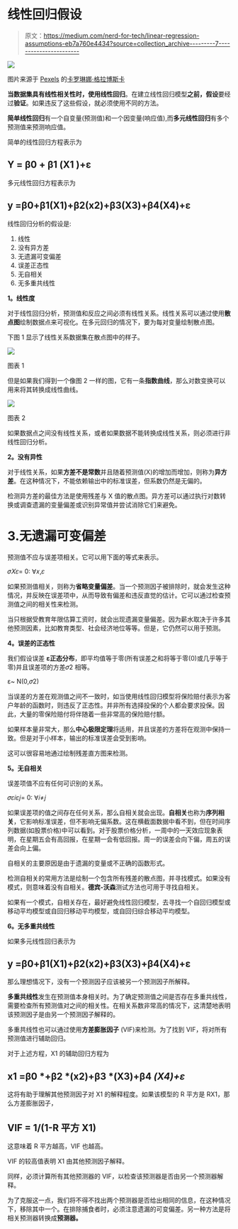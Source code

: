 # 线性回归假设

> 原文：<https://medium.com/nerd-for-tech/linear-regression-assumptions-eb7a760e4434?source=collection_archive---------7----------------------->

![](img/7ef353c5371abc98a4095797fc059840.png)

图片来源于 [Pexels](https://www.pexels.com/photo/serious-adult-lady-doing-paperwork-in-modern-office-4491455/?utm_content=attributionCopyText&utm_medium=referral&utm_source=pexels) 的[卡罗琳娜·格拉博斯卡](https://www.pexels.com/@karolina-grabowska?utm_content=attributionCopyText&utm_medium=referral&utm_source=pexels)

**当数据集具有线性相关性时，使用线性回归**。在建立线性回归模型**之前，假设**要经过**验证**。如果违反了这些假设，就必须使用不同的方法。

**简单线性回归**有一个自变量(预测值)和一个因变量(响应值),而**多元线性回归**有多个预测值来预测响应值。

简单的线性回归方程表示为

## Y = β0 + β1 (X1 )+ε

多元线性回归方程表示为

## y =β0+β1(X1)+β2(x2)+β3(X3)+β4(X4)+ε

线性回归分析的假设是:

1.  线性
2.  没有异方差
3.  无遗漏可变偏差
4.  误差正态性
5.  无自相关
6.  无多重共线性

**1。线性度**

对于线性回归分析，预测值和反应之间必须有线性关系。线性关系可以通过使用**散点图**绘制数据点来可视化。在多元回归的情况下，要为每对变量绘制散点图。

下图 1 显示了线性关系数据集在散点图中的样子。

![](img/f6ee28f23e9d754a13feba133a16bae1.png)

图表 1

但是如果我们得到一个像图 2 一样的图，它有一条**指数曲线**，那么对数变换可以用来将其转换成线性曲线。

![](img/26bec9f191257302ec59b0ec1ef698ea.png)

图表 2

如果数据点之间没有线性关系，或者如果数据不能转换成线性关系，则必须进行非线性回归分析。

**2。没有异性**

对于线性关系，如果**方差不是常数**并且随着预测值(X)的增加而增加，则称为**异方差**。在这种情况下，不能依赖输出中的标准误差，但系数仍然是无偏的。

检测异方差的最佳方法是使用残差与 X 值的散点图。异方差可以通过执行对数转换或调查遗漏的变量偏差或识别异常值并尝试消除它们来避免。

# 3.无遗漏可变偏差

预测值不应与误差项相关。它可以用下面的等式来表示。

𝜎𝑋𝜀= 0: ∀𝑥,𝜀

如果预测值相关，则称为**省略变量偏差**。当一个预测因子被排除时，就会发生这种情况，并反映在误差项中，从而导致有偏差和违反直觉的估计。它可以通过检查预测值之间的相关性来检测。

当只根据受教育年限估算工资时，就会出现遗漏变量偏差。因为薪水取决于许多其他预测因素，比如教育类型、社会经济地位等等。但是，它仍然可以用于预测。

**4。误差的正态性**

我们假设误差 **ε正态分布**，即平均值等于零(所有误差之和将等于零(0)或几乎等于零)并且误差项的方差𝜎2 相等。

ε~ N(0,𝜎2)

当误差的方差在观测值之间不一致时，如当使用线性回归模型将保险赔付表示为客户年龄的函数时，则违反了正态性。并非所有选择投保的个人都会要求投保。因此，大量的零保险赔付将伴随着一些非常高的保险赔付额。

如果样本量非常大，那么**中心极限定理**将适用，并且误差的方差将在观测中保持一致。但是对于小样本，输出的标准误差会受到影响。

这可以很容易地通过绘制残差直方图来检测。

**5。无自相关**

误差项值不应有任何可识别的关系。

𝜎𝜀𝑖𝜀𝑗= 0: ∀𝑖≠𝑗

如果误差项的值之间存在任何关系，那么自相关就会出现。**自相关**也称为**序列相关**，它影响标准误差，但不影响无偏系数。这在横截面数据中看不到，但在时间序列数据(如股票价格)中可以看到。对于股票价格分析，一周中的一天效应现象表明，在星期五会有高回报，在星期一会有低回报。周一的误差会向下偏，周五的误差会向上偏。

自相关的主要原因是由于遗漏的变量或不正确的函数形式。

检测自相关的常用方法是绘制一个包含所有残差的散点图，并寻找模式。如果没有模式，则意味着没有自相关。**德宾-沃森**测试方法也可用于寻找自相关。

如果有一个模式，自相关存在，最好避免线性回归模型，去寻找一个自回归模型或移动平均模型或自回归移动平均模型，或自回归综合移动平均模型。

**6。无多重共线性**

如果多元线性回归表示为

## y =β0+β1(X1)+β2(x2)+β3(X3)+β4(X4)+ε

那么理想情况下，没有一个预测因子应该被另一个预测因子所解释。

**多重共线性**发生在预测值本身相关时。为了确定预测值之间是否存在多重共线性，需要检查所有预测值对之间的相关性。在相关系数非常高的情况下，这清楚地表明该预测因子是由另一个预测因子解释的。

多重共线性也可以通过使用**方差膨胀因子** (VIF)来检测。为了找到 VIF，将对所有预测值进行辅助回归。

对于上述方程，X1 的辅助回归方程为

## x1 =β0 *+β2 *(x2)+β3 *(X3)+β4 *(X4)+ε*

这将有助于理解其他预测因子对 X1 的解释程度。如果该模型的 R 平方是 RX1，那么方差膨胀因子，

## VIF = 1/(1-R 平方 X1)

这意味着 R 平方越高，VIF 也越高。

VIF 的较高值表明 X1 由其他预测因子解释。

同样，必须计算所有其他预测器的 VIF，以检查该预测器是否由另一个预测器解释。

为了克服这一点，我们将不得不找出两个预测器是否给出相同的信息，在这种情况下，移除其中一个。在排除捕食者时，必须注意遗漏的可变偏差。另一种方法是将相关预测器转换成**预测器。**